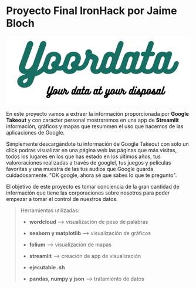 # Proyecto Final IronHack por Jaime Bloch

<p align="center">
  <img src="logo.png" />
</p>


En este proyecto vamos a extraer la información proporcionada por **Google Takeout** y con caracter personal mostraremos en una app de **Streamlit** información, gráficos y mapas que resummen el uso que hacemos de las aplicaciones de Google.

Simplemente descargándote tu información de Google Takeout con solo un click podras visualizar en una página web las páginas que más visitas, todos los lugares en los que has estado en los últimos años, tus valororaciones realizadas a través de googlel, tus juegos y películas favoritas y una muestra de las tus audios que Google guarda cuidadosamente. "OK google, ahora sé que sabes lo que te pregunto".

El objetivo de este proyecto es tomar conciencia de la gran cantidad de información que tiene las corporaciones sobre nosotros para poder empezar a tomar el control de nuestros datos.
   
   
> Herramientas utilizadas:
   > - **wordcloud** --> visualización de peso de palabras
   >
   > - **seaborn y matplotlib** --> visualización de gráficos
   >
   > - **folium** --> visualización de mapas
   >
   > - **streamlit** --> creación de app de visualización
   >
   > - **ejecutable .sh** 
   >
   > - **pandas, numpy y json** --> tratamiento de datos
